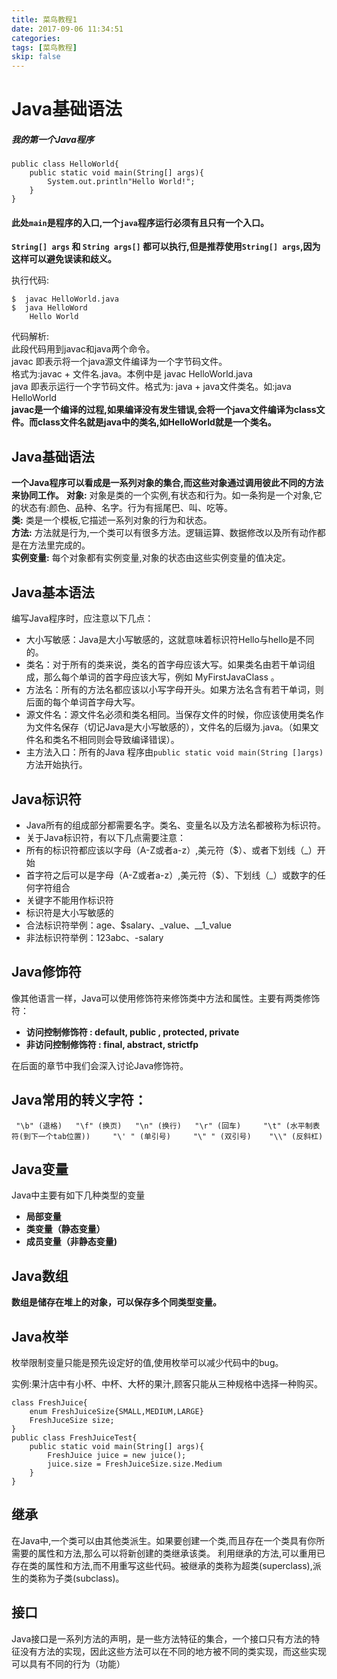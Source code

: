 ```yaml
---
title: 菜鸟教程1
date: 2017-09-06 11:34:51
categories:
tags: [菜鸟教程]
skip: false
---
```

# Java基础语法
##### 我的第一个Java程序
```
public class HelloWorld{
    public static void main(String[] args){
        System.out.println"Hello World!";
    }
}
```  
#### 此处`main`是程序的入口,一个`java`程序运行必须有且只有一个入口。
**`String[] args` 和 `String args[]` 都可以执行,但是推荐使用`String[] args`,因为这样可以避免误读和歧义。**
  
 执行代码:
 ```
 $  javac HelloWorld.java  
 $  java HelloWord  
     Hello World 
 ```
 代码解析:  
 此段代码用到javac和java两个命令。  
 javac 即表示将一个java源文件编译为一个字节码文件。  
 格式为:javac + 文件名.java。本例中是 javac HelloWorld.java  
 java 即表示运行一个字节码文件。格式为: java + java文件类名。如:java HelloWorld  
 **javac是一个编译的过程,如果编译没有发生错误,会将一个java文件编译为class文件。而class文件名就是java中的类名,如HelloWorld就是一个类名。**  


## Java基础语法
**一个Java程序可以看成是一系列对象的集合,而这些对象通过调用彼此不同的方法来协同工作。**
**对象:** 对象是类的一个实例,有状态和行为。如一条狗是一个对象,它的状态有:颜色、品种、名字。行为有摇尾巴、叫、吃等。  
**类:** 类是一个模板,它描述一系列对象的行为和状态。  
**方法:** 方法就是行为,一个类可以有很多方法。逻辑运算、数据修改以及所有动作都是在方法里完成的。  
**实例变量:** 每个对象都有实例变量,对象的状态由这些实例变量的值决定。  



## Java基本语法
编写Java程序时，应注意以下几点：  
* 大小写敏感：Java是大小写敏感的，这就意味着标识符Hello与hello是不同的。  
* 类名：对于所有的类来说，类名的首字母应该大写。如果类名由若干单词组成，那么每个单词的首字母应该大写，例如 MyFirstJavaClass 。  
* 方法名：所有的方法名都应该以小写字母开头。如果方法名含有若干单词，则后面的每个单词首字母大写。  
* 源文件名：源文件名必须和类名相同。当保存文件的时候，你应该使用类名作为文件名保存（切记Java是大小写敏感的），文件名的后缀为.java。（如果文件名和类名不相同则会导致编译错误）。  
* 主方法入口：所有的Java 程序由`public static void main(String []args)`方法开始执行。  



## Java标识符
* Java所有的组成部分都需要名字。类名、变量名以及方法名都被称为标识符。
* 关于Java标识符，有以下几点需要注意：
* 所有的标识符都应该以字母（A-Z或者a-z）,美元符（$）、或者下划线（_）开始
* 首字符之后可以是字母（A-Z或者a-z）,美元符（$）、下划线（_）或数字的任何字符组合
* 关键字不能用作标识符
* 标识符是大小写敏感的
* 合法标识符举例：age、$salary、_value、__1_value
* 非法标识符举例：123abc、-salary  



## Java修饰符
像其他语言一样，Java可以使用修饰符来修饰类中方法和属性。主要有两类修饰符：
* **访问控制修饰符 : default, public , protected, private**
* **非访问控制修饰符 : final, abstract, strictfp**  

在后面的章节中我们会深入讨论Java修饰符。

## Java常用的转义字符：
``  "\b" (退格)  
    "\f" (换页)  
    "\n" (换行)  
    "\r" (回车)    
    "\t" (水平制表符(到下一个tab位置))    
    "\' " (单引号)    
    "\" " (双引号)   
    "\\" (反斜杠)  
``


## Java变量
Java中主要有如下几种类型的变量
* **局部变量**
* **类变量（静态变量）**
* **成员变量（非静态变量)**



## Java数组
**数组是储存在堆上的对象，可以保存多个同类型变量。**



## Java枚举
枚举限制变量只能是预先设定好的值,使用枚举可以减少代码中的bug。  

实例:果汁店中有小杯、中杯、大杯的果汁,顾客只能从三种规格中选择一种购买。  
```
class FreshJuice{         
    enum FreshJuiceSize{SMALL,MEDIUM,LARGE}
    FreshJuceSize size;
} 
public class FreshJuiceTest{
    public static void main(String[] args){
        FreshJuice juice = new juice();
        juice.size = FreshJuiceSize.size.Medium
    }
}
```



## 继承
在Java中,一个类可以由其他类派生。如果要创建一个类,而且存在一个类具有你所需要的属性和方法,那么可以将新创建的类继承该类。
利用继承的方法,可以重用已存在类的属性和方法,而不用重写这些代码。被继承的类称为超类(superclass),派生的类称为子类(subclass)。 




## 接口
Java接口是一系列方法的声明，是一些方法特征的集合，一个接口只有方法的特征没有方法的实现，因此这些方法可以在不同的地方被不同的类实现，而这些实现可以具有不同的行为（功能）



